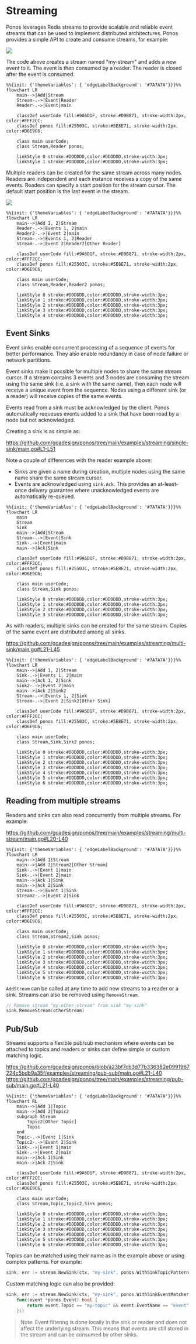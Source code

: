 # Streaming

Ponos leverages Redis streams to provide scalable and reliable event streams
that can be used to implement distributed architectures. Ponos provides a simple
API to create and consume streams, for example:

<a href="../examples/streaming/single-reader/main.go"><img src="../snippets/single-reader.png" /></a>

The code above creates a stream named "my-stream" and adds a new event to it.
The event is then consumed by a reader. The reader is closed after the event
is consumed.

```mermaid
%%{init: {'themeVariables': { 'edgeLabelBackground': '#7A7A7A'}}}%%
flowchart LR
    main-->|Add|Stream
    Stream-.->|Event|Reader
    Reader-.->|Event|main

    classDef userCode fill:#9A6D1F, stroke:#D9B871, stroke-width:2px, color:#FFF2CC;
    classDef ponos fill:#25503C, stroke:#5E8E71, stroke-width:2px, color:#D6E9C6;

    class main userCode;
    class Stream,Reader ponos;

    linkStyle 0 stroke:#DDDDDD,color:#DDDDDD,stroke-width:3px;
    linkStyle 1 stroke:#DDDDDD,color:#DDDDDD,stroke-width:3px;
```

Multiple readers can be created for the same stream across many nodes. Readers
are independent and each instance receives a copy of the same events. Readers
can specify a start position for the stream cursor. The default start position
is the last event in the stream.

<a href="../examples/streaming/multi-reader/main.go"><img src="../snippets/multi-reader.png" /></a>

```mermaid
%%{init: {'themeVariables': { 'edgeLabelBackground': '#7A7A7A'}}}%%
flowchart LR
    main-->|Add 1, 2|Stream
    Reader-.->|Events 1, 2|main
    Reader2-.->|Event 2|main
    Stream-.->|Events 1, 2|Reader
    Stream-.->|Event 2|Reader2[Other Reader]

    classDef userCode fill:#9A6D1F, stroke:#D9B871, stroke-width:2px, color:#FFF2CC;
    classDef ponos fill:#25503C, stroke:#5E8E71, stroke-width:2px, color:#D6E9C6;

    class main userCode;
    class Stream,Reader,Reader2 ponos;

    linkStyle 0 stroke:#DDDDDD,color:#DDDDDD,stroke-width:3px;
    linkStyle 1 stroke:#DDDDDD,color:#DDDDDD,stroke-width:3px;
    linkStyle 2 stroke:#DDDDDD,color:#DDDDDD,stroke-width:3px;
    linkStyle 3 stroke:#DDDDDD,color:#DDDDDD,stroke-width:3px;
    linkStyle 4 stroke:#DDDDDD,color:#DDDDDD,stroke-width:3px;
```

## Event Sinks

Event sinks enable concurrent processing of a sequence of events for better
performance. They also enable redundancy in case of node failure or network
partitions.

Event sinks make it possible for multiple nodes to share the same stream cursor.
If a stream contains 3 events and 3 nodes are consuming the stream using the
same sink (i.e. a sink with the same name), then each node will receive a unique
event from the sequence. Nodes using a different sink (or a reader) will receive
copies of the same events.  

Events read from a sink must be acknowledged by the client. Ponos automatically
requeues events added to a sink that have been read by a node but not
acknowledged.

Creating a sink is as simple as:

https://github.com/goadesign/ponos/tree/main/examples/streaming/single-sink/main.go#L1-L51

Note a couple of differences with the reader example above:

- Sinks are given a name during creation, multiple nodes using the same name
  share the same stream cursor.
- Events are acknowledged using `sink.Ack`. This provides an at-least-once
  delivery guarantee where unacknowledged events are automatically re-queued.

```mermaid
%%{init: {'themeVariables': { 'edgeLabelBackground': '#7A7A7A'}}}%%
flowchart LR
    main
    Stream
    Sink
    main-->|Add|Stream
    Stream-.->|Event|Sink
    Sink-.->|Event|main
    main-->|Ack|Sink

    classDef userCode fill:#9A6D1F, stroke:#D9B871, stroke-width:2px, color:#FFF2CC;
    classDef ponos fill:#25503C, stroke:#5E8E71, stroke-width:2px, color:#D6E9C6;

    class main userCode;
    class Stream,Sink ponos;

    linkStyle 0 stroke:#DDDDDD,color:#DDDDDD,stroke-width:3px;
    linkStyle 1 stroke:#DDDDDD,color:#DDDDDD,stroke-width:3px;
    linkStyle 2 stroke:#DDDDDD,color:#DDDDDD,stroke-width:3px;
    linkStyle 3 stroke:#DDDDDD,color:#DDDDDD,stroke-width:3px;
```

As with readers, multiple sinks can be created for the same stream. Copies of
the same event are distributed among all sinks.

https://github.com/goadesign/ponos/tree/main/examples/streaming/multi-sink/main.go#L21-L45

```mermaid
%%{init: {'themeVariables': { 'edgeLabelBackground': '#7A7A7A'}}}%%
flowchart LR
    main-->|Add 1, 2|Stream
    Sink-.->|Events 1, 2|main
    main-->|Ack 1, 2|Sink
    Sink2-.->|Event 2|main
    main-->|Ack 2|Sink2
    Stream-.->|Events 1, 2|Sink
    Stream-.->|Event 2|Sink2[Other Sink]

    classDef userCode fill:#9A6D1F, stroke:#D9B871, stroke-width:2px, color:#FFF2CC;
    classDef ponos fill:#25503C, stroke:#5E8E71, stroke-width:2px, color:#D6E9C6;

    class main userCode;
    class Stream,Sink,Sink2 ponos;

    linkStyle 0 stroke:#DDDDDD,color:#DDDDDD,stroke-width:3px;
    linkStyle 1 stroke:#DDDDDD,color:#DDDDDD,stroke-width:3px;
    linkStyle 2 stroke:#DDDDDD,color:#DDDDDD,stroke-width:3px;
    linkStyle 3 stroke:#DDDDDD,color:#DDDDDD,stroke-width:3px;
    linkStyle 4 stroke:#DDDDDD,color:#DDDDDD,stroke-width:3px;
    linkStyle 5 stroke:#DDDDDD,color:#DDDDDD,stroke-width:3px;
    linkStyle 6 stroke:#DDDDDD,color:#DDDDDD,stroke-width:3px;
```

## Reading from multiple streams

Readers and sinks can also read concurrently from multiple streams.  For
example:

https://github.com/goadesign/ponos/tree/main/examples/streaming/multi-stream/main.go#L20-L40

```mermaid
%%{init: {'themeVariables': { 'edgeLabelBackground': '#7A7A7A'}}}%%
flowchart LR
    main-->|Add 1|Stream
    main-->|Add 2|Stream2[Other Stream]
    Sink-.->|Event 1|main
    Sink-.->|Event 2|main
    main-->|Ack 1|Sink
    main-->|Ack 2|Sink
    Stream-.->|Event 1|Sink
    Stream2-.->|Event 2|Sink

    classDef userCode fill:#9A6D1F, stroke:#D9B871, stroke-width:2px, color:#FFF2CC;
    classDef ponos fill:#25503C, stroke:#5E8E71, stroke-width:2px, color:#D6E9C6;

    class main userCode;
    class Stream,Stream2,Sink ponos;

    linkStyle 0 stroke:#DDDDDD,color:#DDDDDD,stroke-width:3px;
    linkStyle 1 stroke:#DDDDDD,color:#DDDDDD,stroke-width:3px;
    linkStyle 2 stroke:#DDDDDD,color:#DDDDDD,stroke-width:3px;
    linkStyle 3 stroke:#DDDDDD,color:#DDDDDD,stroke-width:3px;
    linkStyle 4 stroke:#DDDDDD,color:#DDDDDD,stroke-width:3px;
    linkStyle 5 stroke:#DDDDDD,color:#DDDDDD,stroke-width:3px;
    linkStyle 6 stroke:#DDDDDD,color:#DDDDDD,stroke-width:3px;
```

`AddStream` can be called at any time to add new streams to a reader or a sink.
Streams can also be removed using `RemoveStream`.

```go
// Remove stream "my-other-stream" from sink "my-sink"
sink.RemoveStream(otherStream)
```

## Pub/Sub

Streams supports a flexible pub/sub mechanism where events can be attached to
topics and readers or sinks can define simple or custom matching logic.

https://github.com/goadesign/ponos/blob/a23bf7cb3d77b336382e0991967224c5bdb9a35f/examples/streaming/pub-sub/main.go#L21-L40
https://github.com/goadesign/ponos/tree/main/examples/streaming/pub-sub/main.go#L21-L40

```mermaid
%%{init: {'themeVariables': { 'edgeLabelBackground': '#7A7A7A'}}}%%
flowchart RL
    main-->|Add 1|Topic
    main-->|Add 2|Topic2
    subgraph Stream
        Topic2[Other Topic]
        Topic
    end
    Topic-.->|Event 1|Sink
    Topic2-.->|Event 2|Sink
    Sink-.->|Event 1|main
    Sink-.->|Event 2|main
    main-->|Ack 1|Sink
    main-->|Ack 2|Sink

    classDef userCode fill:#9A6D1F, stroke:#D9B871, stroke-width:2px, color:#FFF2CC;
    classDef ponos fill:#25503C, stroke:#5E8E71, stroke-width:2px, color:#D6E9C6;

    class main userCode;
    class Stream,Topic,Topic2,Sink ponos;

    linkStyle 0 stroke:#DDDDDD,color:#DDDDDD,stroke-width:3px;
    linkStyle 1 stroke:#DDDDDD,color:#DDDDDD,stroke-width:3px;
    linkStyle 2 stroke:#DDDDDD,color:#DDDDDD,stroke-width:3px;
    linkStyle 3 stroke:#DDDDDD,color:#DDDDDD,stroke-width:3px;
    linkStyle 4 stroke:#DDDDDD,color:#DDDDDD,stroke-width:3px;
    linkStyle 5 stroke:#DDDDDD,color:#DDDDDD,stroke-width:3px;
    linkStyle 6 stroke:#DDDDDD,color:#DDDDDD,stroke-width:3px;
```

Topics can be matched using their name as in the example above or using complex
patterns. For example:

```go
sink, err := stream.NewSink(ctx, "my-sink", ponos.WithSinkTopicPattern("my-topic.*"))
```

Custom matching logic can also be provided:

```go
sink, err := stream.NewSink(ctx, "my-sink", ponos.WithSinkEventMatcher(
    func(event *ponos.Event) bool {
        return event.Topic == "my-topic" && event.EventName == "event"
    }))
```

> Note: Event filtering is done locally in the sink or reader and does not
> affect the underlying stream. This means that events are still stored in the
> stream and can be consumed by other sinks.